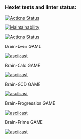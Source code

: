 ### Hexlet tests and linter status:
[![Actions Status](https://github.com/danyaglebov98/frontend-project-lvl1/workflows/hexlet-check/badge.svg)](https://github.com/danyaglebov98/frontend-project-lvl1/actions)

[![Maintainability](https://api.codeclimate.com/v1/badges/a99a88d28ad37a79dbf6/maintainability)](https://codeclimate.com/github/codeclimate/codeclimate/maintainability)

[![Actions Status](https://github.com/danyaglebov98/frontend-project-lvl1/workflows/Super-Linter/badge.svg)](https://github.com/danyaglebov98/frontend-project-lvl1/actions)

Brain-Even GAME

[![asciicast](https://asciinema.org/a/3NON8YgfNNhTNdTdz8nGi9qZz.svg)](https://asciinema.org/a/3NON8YgfNNhTNdTdz8nGi9qZz)

Brain-Calc GAME

[![asciicast](https://asciinema.org/a/uvABnevjJsRbNI30nfg7ugWMJ.svg)](https://asciinema.org/a/uvABnevjJsRbNI30nfg7ugWMJ)

Brain-GCD GAME

[![asciicast](https://asciinema.org/a/HHbiFFHn3SwCuzj8h8OToUzZb.svg)](https://asciinema.org/a/HHbiFFHn3SwCuzj8h8OToUzZb)

Brain-Progression GAME

[![asciicast](https://asciinema.org/a/TBTsv73fhwMmikBLGIwOb3shQ.svg)](https://asciinema.org/a/TBTsv73fhwMmikBLGIwOb3shQ)

Brain-Prime GAME

[![asciicast](https://asciinema.org/a/JVO9VDPCxaBNBFalBNtY0wOql.svg)](https://asciinema.org/a/JVO9VDPCxaBNBFalBNtY0wOql)
